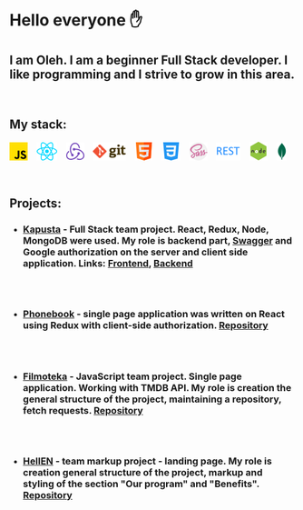 # Hello everyone ✋

## I am Oleh. I am a beginner Full Stack developer. I like programming and I strive to grow in this area.

&nbsp;

## My stack:

![Javascript](./icons/js.png "JavaScript")&nbsp;&nbsp;&nbsp;
![React](./icons/react.png "React")&nbsp;&nbsp;&nbsp;
![Redux](./icons/redux.png "Redux")&nbsp;&nbsp;&nbsp;
![Git](./icons/git.png "Git")&nbsp;&nbsp;&nbsp;
![HTML](./icons/html_.png "HTML")&nbsp;&nbsp;&nbsp;
![CSS](./icons/css_.png "CSS")&nbsp;&nbsp;&nbsp;
![SASS](./icons/sass.png "SASS")&nbsp;&nbsp;&nbsp;
![REST API](./icons/restapi.png "REST API")&nbsp;&nbsp;&nbsp;
![Node](./icons/node_1.png "Node")&nbsp;&nbsp;&nbsp;
![MongoDB](./icons/mongodb.png "MongoDB")&nbsp;&nbsp;&nbsp;

&nbsp;

## Projects:

- ### [Kapusta](https://kapusta-grp5.netlify.app/) - Full Stack team project. React, Redux, Node, MongoDB were used. My role is backend part, [Swagger](https://kapusta-33-5-api.herokuapp.com/api/docs/) and Google authorization on the server and client side application. Links: [Frontend](https://github.com/garikdallari/kapusta-app-front), [Backend](https://github.com/garikdallari/kapusta-app-backend)

###### &nbsp;

- ### [Phonebook](https://olozovik-goit-react-hw-08-phonebook.netlify.app/) - single page application was written on React using Redux with client-side authorization. [Repository](https://github.com/olozovik/goit-react-hw-08-phonebook)

  ###### &nbsp;

- ### [Filmoteka](https://olozovik.github.io/team-project-js/) - JavaScript team project. Single page application. Working with TMDB API. My role is creation the general structure of the project, maintaining a repository, fetch requests. [Repository](https://github.com/olozovik/team-project-js)

###### &nbsp;

- ### [HellEN](https://vadimka07.github.io/project_team_4/) - team markup project - landing page. My role is creation general structure of the project, markup and styling of the section "Our program" and "Benefits". [Repository](https://github.com/vadimka07/project_team_4/)
